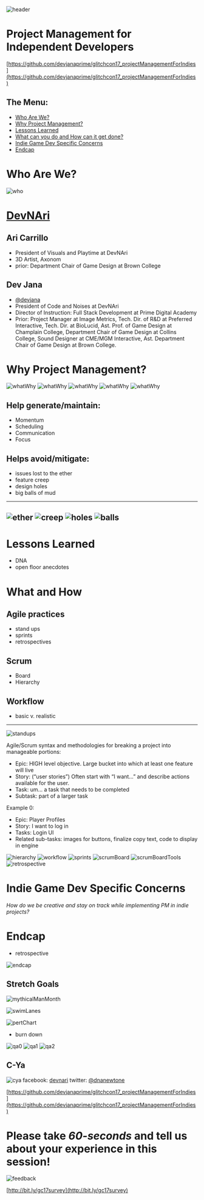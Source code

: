 ![header](images/header.png)

Project Management for Independent Developers
===

[https://github.com/devjanaprime/glitchcon17_projectManagementForIndies](https://github.com/devjanaprime/glitchcon17_projectManagementForIndies)

The Menu:
---
- [Who Are We?](#who)
- [Why Project Management?](#why-project-management)
- [Lessons Learned](#lessons-learned)
- [What can you do and How can it get done?](#what-and-how)
- [Indie Game Dev Specific Concerns](#indie-game-dev-specific-concerns)
- [Endcap](#endcap)

Who Are We?
===

![who](images/who.png) 

[DevNAri](http://devnari.com)
===

Ari Carrillo
---
- President of Visuals and Playtime at DevNAri
- 3D Artist, Axonom
- prior: Department Chair of Game Design at Brown College 

Dev Jana
---
- [@devjana](https://twitter.com/devjana)
- President of Code and Noises at DevNAri
- Director of Instruction: Full Stack Development at Prime Digital Academy
- Prior: Project Manager at Image Metrics, Tech. Dir. of R&D at Preferred Interactive, Tech. Dir. at BioLucid, Ast. Prof. of Game Design at Champlain College, Department Chair of Game Design at Collins College, Sound Designer at CME/MGM Interactive, Ast. Department Chair of Game Design at Brown College.

Why Project Management?
===

![whatWhy](images/whatWhy0.png) 
![whatWhy](images/whatWhy1.png) 
![whatWhy](images/whatWhy2.png) 
![whatWhy](images/whatWhy3.png)
![whatWhy](images/whatWhy4.png)
 
Help generate/maintain:
---
- Momentum
- Scheduling
- Communication
- Focus
 
Helps avoid/mitigate:
---
- issues lost to the ether
- feature creep
- design holes
- big balls of mud

---
![ether](images/ether.png)
![creep](images/creep.png)
![holes](images/holes.png)
![balls](images/balls.png)
---

Lessons Learned
===
- DNA
- open floor anecdotes


What and How
===
Agile practices
---
 - stand ups
 - sprints
 - retrospectives 

Scrum
---
 - Board
 - Hierarchy 

Workflow
---
 - basic v. realistic 
 
 ---
 
![standups](images/standUps.png) 

Agile/Scrum syntax and methodologies for breaking a project into manageable portions:

- Epic: HIGH level objective. Large bucket into which at least one feature will live
- Story: (“user stories”) Often start with “I want…” and describe actions available for the user.
- Task: um… a task that needs to be completed
- Subtask: part of a larger task

Example 0:

- Epic: Player Profiles
- Story: I want to log in
- Tasks: Login UI 
- Related sub-tasks: images for buttons, finalize copy text, code to display in engine

![hierarchy](images/hierarchy.png) 
![workflow](images/workflow.png) 
![sprints](images/sprints.png) 
![scrumBoard](images/scrumBoard.png) 
![scrumBoardTools](images/scrumBoardTools.png) 
![retrospective](images/retrospective.png) 

Indie Game Dev Specific Concerns
===

_*How do we be creative and stay on track while implementing PM in indie projects?*_

Endcap
===
- retrospective

![endcap](images/next.png)

Stretch Goals
---
![mythicalManMonth](images/mythicalManMonth.png) 

![swimLanes](images/swimLanes.png) 

![pertChart](images/pertChart.png)

- burn down

![qa0](images/qa0.png)
![qa1](images/qa1.png)
![qa2](images/qa2.png)

C-Ya
---
![cya](images/c-ya.jpg)
facebook: [devnari](https://facebook.com/devnari)
twitter: [@dnanewtone](https://twiter.com/dnanewtone)

[https://github.com/devjanaprime/glitchcon17_projectManagementForIndies](https://github.com/devjanaprime/glitchcon17_projectManagementForIndies)

Please take _60-seconds_ and tell us about your experience in this session!
=
![feedback](https://media.giphy.com/media/Hs6JP953xMYBG/giphy.gif)

[http://bit.ly/gc17survey](http://bit.ly/gc17survey)

